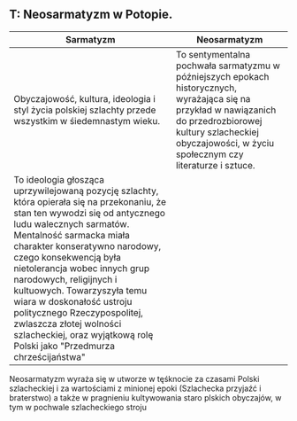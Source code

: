 ## T: Neosarmatyzm w Potopie.

| Sarmatyzm                                                                                                                                                                                                                                                                                                                                                                                                                                                                                             | Neosarmatyzm                                                                                                                                                                                                             |
|-------------------------------------------------------------------------------------------------------------------------------------------------------------------------------------------------------------------------------------------------------------------------------------------------------------------------------------------------------------------------------------------------------------------------------------------------------------------------------------------------------|--------------------------------------------------------------------------------------------------------------------------------------------------------------------------------------------------------------------------|
| Obyczajowość, kultura, ideologia i styl życia polskiej szlachty przede wszystkim w śiedemnastym wieku.                                                                                                                                                                                                                                                                                                                                                                                                | To sentymentalna pochwała sarmatyzmu w późniejszych epokach historycznych, wyrażająca się na przykład w nawiązanich do przedrozbiorowej kultury szlacheckiej obyczajowości, w życiu społecznym czy literaturze i sztuce. |
| To ideologia głosząca uprzywilejowaną pozycję szlachty, która opierała się na przekonaniu, że stan ten wywodzi się od antycznego ludu walecznych sarmatów. Mentalność sarmacka miała charakter konseratywno narodowy, czego konsekwencją była nietolerancja wobec innych grup narodowych, religijnych i kultuowych. Towarzyszyła temu wiara w doskonałość ustroju politycznego Rzeczypospolitej, zwlaszcza złotej wolności szlacheckiej, oraz wyjątkową rolę Polski jako "Przedmurza chrześcijaństwa" | |
Neosarmatyzm wyraża się w utworze w tęśknocie za czasami Polski szlacheckiej i za wartościami z minionej epoki (Szlachecka przyjaźć i braterstwo) a także w pragnieniu kultywowania staro plskich obyczajów, w tym w pochwale szlacheckiego stroju 
